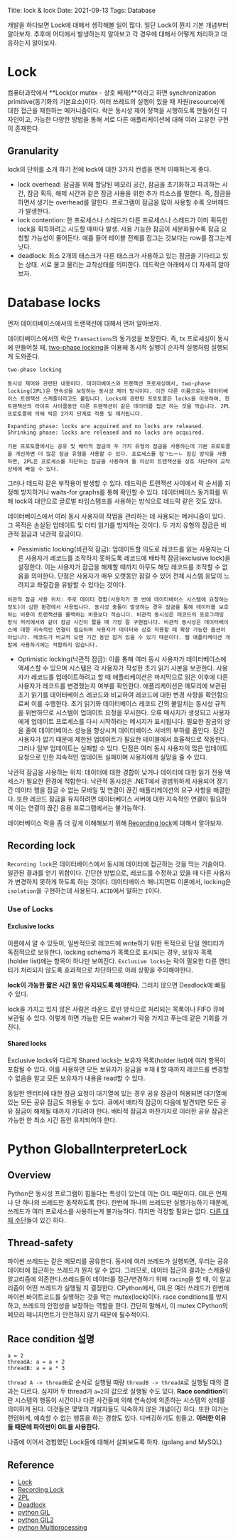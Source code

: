 Title: lock & lock
Date: 2021-09-13
Tags: Database

개발을 하다보면 Lock에 대해서 생각해볼 일이 많다. 일단 Lock이 뭔지 기본 개념부터 알아보자. 추후에 어디에서 발생하는지 알아보고 각 경우에 대해서 어떻게 처리하고 대응하는지 알아보자.

# Lock
컴퓨터과학에서 **Lock(or mutex - 상호 배제)**이라고 하면 synchronization primitive(동기화의 기본요소)이다. 여러 쓰레드의 실행이 있을 때 자원(resource)에 대한 접근을 제한하는 메커니즘이다. 락은 동시성 제어 정책을 시행하도록 만들어진 디자인이고, 가능한 다양한 방법을 통해 서로 다른 애플리케이션에 대해 여러 고유한 구현이 존재한다.

## Granularity

lock의 단위를 소개 하기 전에 lock에 대한 3가지 컨셉을 먼저 이해하는게 좋다.

- lock overhead: 잠금을 위해 할당된 메모리 공간, 잠금을 초기화하고 파괴하는 시간, 잠금 획득, 해제 시간과 같은 잠금 사용을 위한 추가 리소스를 말한다. 즉, 잠금을 하면서 생기는 overhead를 말한다. 프로그램이 잠금을 많이 사용할 수록 오버헤드가 발생한다.
- lock contention: 한 프로세스나 스레드가 다른 프로세스나 스레드가 이미 획득한 lock을 획득하려고 시도할 때마다 발생. 사용 가능한 잠금이 세분화될수록 잠금 요청할 가능성이 줄어든다. 예를 들어 테이블 전체를 잠그는 것보다는 row를 잠그는게 낫다.
- deadlock: 최소 2개의 태스크가 다른 태스크가 사용하고 있는 잠금을 기다리고 있는 상태. 서로 물고 물리는 교착상태를 의미한다. 데드락은 아래에서 더 자세히 알아보자.

# Database locks

먼저 데이터베이스에서의 트랜잭션에 대해서 먼저 알아보자. 

데이터베이스에서의 락은 `Transactions`의 동기성을 보장한다. 즉, tx 프로세싱이 동시에 만들어질 때, [two-phase locking][2PL]을 이용해 동시적 실행이 순차적 실행처럼 실행되게 도와준다. 
```
two-phase locking

동시성 제어와 관련된 내용이다. 데이터베이스와 트랜잭션 프로세싱에서, two-phase locking(2PL)은 연속성을 보장하는 동시성 제어 방식이다. 이건 다른 이름으로는 데이터베이스 트랜잭션 스케줄이라고도 불립니다. Locks에 관련된 프로토콜은 locks을 이용하여, 한 트랜잭션의 라이프 사이클동안 다른 트랜잭션이 같은 데이터를 접근 하는 것을 막습니다. 2PL 프로토콜에 의해 락은 2가지 단계로 적용 및 제거됩니다.

Expanding phase: locks are acquired and no locks are released.
Shrinking phase: locks are released and no locks are acquired.

기본 프로토콜에서는 공유 및 배타적 잠금의 두 가지 유형의 잠금을 사용하는데 기본 프로토콜을 개선하면 더 많은 잠금 유형을 사용할 수 있다. 프로세스를 잠ㄱ느ㅡㄴ 잠김 방식을 사용하면, 2PL은 프로세스를 차단하는 잠금을 사용하여 둘 이상의 트랜잭션을 상호 차단하여 교착 상태에 빠질 수 있다.
```
그러나 데드락 같은 부작용이 발생할 수 있다. 데드락은 트랜잭션 사이에서 락 순서를 지정해 방지하거나 waits-for graphs를 통해 확인할 수 있다. 데이터베이스 동기화를 위해 lock의 대안으로 글로벌 타임스탬프를 사용하는 방식으로 데드락 같은 것도 있다.

데이터베이스에서 여러 동시 사용자의 작업을 관리하는 데 사용되는 메커니즘이 있다. 그 목적은 손실된 업데이트 및 더티 읽기를 방지하는 것이다. 두 가지 유형의 잠금은 비관적 잠금과 낙관적 잠금이다.

- Pessimistic locking(비관적 잠금): 업데이트할 의도로 레코드를 읽는 사용자는 다른 사용자가 레코드를 조작하지 못하도록 레코드에 배타적 잠금(exclusive lock)을 설정한다. 이는 사용자가 잠금을 해제할 때까지 아무도 해당 레코드를 조작할 수 없음을 의미한다. 단점은 사용자가 매우 오랫동안 잠길 수 있어 전체 시스템 응답이 느려지고 좌절감을 유발할 수 있다는 것이다.

```
비관적 잠금 사용 위치: 주로 데이터 경합(사용자가 한 번에 데이터베이스 시스템에 요청하는 정도)이 심한 환경에서 사용됩니다. 동시성 충돌이 발생하는 경우 잠금을 통해 데이터를 보호하는 비용이 트랜잭션을 롤백하는 비용보다 적습니다. 비관적 동시성은 레코드의 프로그래밍 방식 처리에서와 같이 잠금 시간이 짧을 때 가장 잘 구현됩니다. 비관적 동시성은 데이터베이스에 대한 지속적인 연결이 필요하며 사용자가 데이터와 상호 작용할 때 확장 가능한 옵션이 아닙니다. 레코드가 비교적 오랜 기간 동안 잠겨 있을 수 있기 때문이다. 웹 애플리케이션 개발에 사용하기에는 적합하지 않습니다.
```
- Optimistic locking(낙관적 잠금): 이를 통해 여러 동시 사용자가 데이터베이스에 액세스할 수 있으며 시스템은 각 사용자가 작성한 초기 읽기 사본을 보관한다. 사용자가 레코드를 업데이트하려고 할 때 애플리케이션은 마지막으로 읽은 이후에 다른 사용자가 레코드를 변경했는지 여부를 확인한다. 애플리케이션은 메모리에 보관된 초기 읽기를 데이터베이스 레코드와 비교하여 레코드에 대한 변경 사항을 확인함으로써 이를 수행한다. 초기 읽기와 데이터베이스 레코드 간의 불일치는 동시성 규칙을 위반하므로 시스템이 업데이트 요청을 무시한다. 오류 메시지가 생성되고 사용자에게 업데이트 프로세스를 다시 시작하라는 메시지가 표시됩니다. 필요한 잠금의 양을 줄여 데이터베이스 성능을 향상시켜 데이터베이스 서버의 부하를 줄인다. 잠긴 사용자가 없기 때문에 제한된 업데이트가 필요한 테이블에서 효율적으로 작동한다. 그러나 일부 업데이트는 실패할 수 있다. 단점은 여러 동시 사용자의 많은 업데이트 요청으로 인한 지속적인 업데이트 실패이며 사용자에게 실망을 줄 수 있다.

낙관적 잠금을 사용하는 위치: 데이터에 대한 경합이 낮거나 데이터에 대한 읽기 전용 액세스가 필요한 환경에 적합한다. 낙관적 동시성은 .NET에서 광범위하게 사용되어 장기간 데이터 행을 잠글 수 없는 모바일 및 연결이 끊긴 애플리케이션의 요구 사항을 해결한다. 또한 레코드 잠금을 유지하려면 데이터베이스 서버에 대한 지속적인 연결이 필요하며 이는 연결이 끊긴 응용 프로그램에서는 불가능하다.

데이터베이스 락을 좀 더 깊게 이해해보기 위해 [Recording lock][Recording_Lock]에 대해서 알아보자.

## Recording lock

`Recording lock`은 데이터베이스에서 동시에 데이터에 접근하는 것을 막는 기술이다. 일관된 결과를 얻기 위함이다. 간단한 방법으로, 레코드를 수정하고 있을 때 다른 사용자가 변경하지 못하게 하도록 하는 것이다. 데이터베이스 매니지먼트 이론에서, locking은 `isolation`을 구현하는데 사용된다. `ACID`에서 말하는 `I`이다.

### Use of Locks

#### Exclusive locks
이름에서 알 수 있듯이, 일반적으로 레코드에 write하기 위한 목적으로 단일 엔티티가 독점적으로 보유한다. locking schema가 목록으로 표시되는 경우, 보유자 목록(holder list)에는 항목이 하나만 보여진다. `Exclusive locks`는 락이 필요한 다른 엔티티가 처리되지 않도록 효과적으로 차단하므로 아래 상황을 주의해야한다.

**lock이 가능한 짧은 시간 동안 유지되도록 해야한다.** 그러지 않으면 Deadlock에 빠질 수 있다.

lock을 가지고 있지 않은 사람은 라운드 로빈 방식으로 처리되는 목록이나 FIFO 큐에 보관될 수 있다. 이렇게 하면 가능한 모든 waiter가 락을 가지고 푸는데 같은 기회를 가진다.

#### Shared locks
Exclusive locks와 다르게 Shared locks는 보유자 목록(holder list)에 여러 항목이 포함될 수 있다. 이를 사용하면 모든 보유자가 잠금을 ㅎ재ㅔ할 때까지 레코드를 변경할 수 없음을 알고 모든 보유자가 내용을 read할 수 있다.

동일한 엔터티에 대한 잠금 요청이 대기열에 있는 경우 공유 잠금이 허용되면 대기열에 있는 모든 공유 잠금도 허용될 수 있다. 큐에서 배타적 잠금이 다음에 발견되면 모든 공유 잠금이 해제될 때까지 기다려야 한다. 배타적 잠금과 마찬가지로 이러한 공유 잠금은 가능한 한 최소 시간 동안 유지되어야 한다.

# Python GlobalInterpreterLock

## Overview
Python은 동시성 프로그램이 힘들다는 특성이 있는데 이는 GIL 때문이다. GIL은 언제나 단 하나의 쓰레드만 동작하도록 한다. 한번에 하나의 쓰레드만 실행가능하기 때문에, 쓰레드가 여러 프로세스를 사용하는게 불가능하다. 하지만 걱정할 필요는 없다. [다른 대체 수단][python_multi_processing]들이 있긴 하다.

## Thread-safety
파이썬 쓰레드는 같은 메모리를 공유한다. 동시에 여러 쓰레드가 실행되면, 우리는 공유 데이터에 접근하는 쓰레드가 뭔지 알 수 없다. 그러므로, 데이터 접근의 결과는 스케줄링 알고리즘에 의존한다.쓰레드들이 데이터를 접근/변경하기 위해 `racing`을 할 때, 이 알고리즘이 어떤 쓰레드가 실행될 지 결정한다. CPython에서, GIL은 여러 쓰레드가 한번에 파이썬 바이트코드를 실행하는 것을 막는 mutex(lock)이다. race conditions를 방지하고, 쓰레드의 안정성을 보장하는 역할을 한다. 간단히 말해서, 이 mutex CPython의 메모리 매니지먼트가 안전하지 않기 때문에 필수적이다.

## Race condition 설명
```
a = 2
threadA: a = a + 2
threadB: a = a * 3
```
`thread A -> threadB`로 순서로 실행될 때랑 `threadB -> threadA`로 실행될 때의 결과는 다르다. 심지어 두 thread가 `a=2`의 값으로 실행될 수도 있다. **Race condition**이란 시스템의 행동이 시간이나 다른 사건들에 의해 연속성에 의존하는 시스템의 상태를 의미하게 된다. 이것들은 몇몇의 개발자들도 익숙하지 않은 개념이긴 하다. 또한 이거는 랜덤하게, 예측할 수 없는 행동을 하는 경향도 있다. 디버깅하기도 힘들고. **이러한 이유들 때문에 파이썬이 GIL을 사용한다.**


나중에 이어서 경험했던 Lock들에 대해서 살펴보도록 하자. (golang and MySQL)
## Reference
- [Lock][Lock]
- [Recording Lock][Recording_Lock]
- [2PL][2PL]
- [Deadlock][Deadlock]
- [python GIL][python_GIL]
- [python GIL2][python_GIL2]
- [python Multiprocessing][python_multi_processing]


[Lock]:https://en.wikipedia.org/wiki/Lock_(computer_science)
[Recording_Lock]:https://en.wikipedia.org/wiki/Record_locking
[2PL]:https://en.wikipedia.org/wiki/Two-phase_locking
[Deadlock]:https://en.wikipedia.org/wiki/Deadlock
[python_GIL]:https://wiki.python.org/moin/GlobalInterpreterLock
[python_GIL2]:https://python.land/python-concurrency/the-python-gil
[python_multi_processing]:https://python.land/python-concurrency/python-multiprocessing

